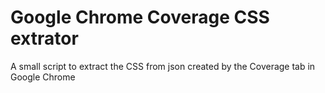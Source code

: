 # Google Chrome Coverage CSS extrator
 A small script to extract the CSS from json created by the Coverage tab in Google Chrome
